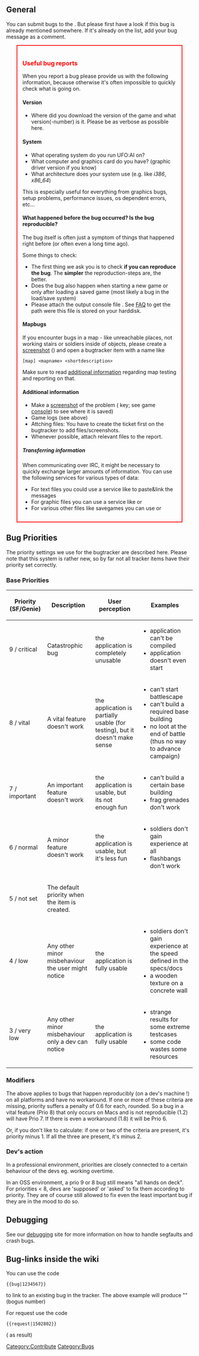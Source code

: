 ## General

You can submit bugs to the . But please first have a look if this bug is
already mentioned somewhere. If it's already on the list, add your bug
message as a comment.

<div style="border:2px solid red; padding:1em; margin-left:2em; margin-right:2em;">

<font style="color:red;">

### Useful bug reports

</font> When you report a bug please provide us with the following
information, because otherwise it's often impossible to quickly check
what is going on.

#### Version

- Where did you download the version of the game and what
  version(-number) is it. Please be as verbose as possible here.

#### System

- What operating system do you run UFO:AI on?
- What computer and graphics card do you have? (graphic driver version
  if you know)
- What architecture does your system use (e.g. like *i386*, *x86_64*)

This is especially useful for everything from graphics bugs, setup
problems, performance issues, os dependent errors, etc...

#### What happened before the bug occurred? Is the bug reproducible?

The bug itself is often just a symptom of things that happened right
before (or often even a long time ago).

Some things to check:

- The first thing we ask you is to check **if you can reproduce the
  bug**. The **simpler** the reproduction-steps are, the better.
- Does the bug also happen when starting a new game or only after
  loading a saved game (most likely a bug in the load/save system)
- Please attach the output console file . See
  [FAQ](FAQ#General "wikilink") to get the path were this file is stored
  on your harddisk.

#### Mapbugs

If you encounter bugs in a map - like unreachable places, not working
stairs or soldiers inside of objects, please create a
[screenshot](Screenshots "wikilink") () and open a bugtracker item with
a name like

    [map] <mapname> <shortdescription>

Make sure to read [additional information](Mapping/Testing "wikilink")
regarding map testing and reporting on that.

#### Additional information

- Make a [screenshot](Screenshots "wikilink") of the problem ( key; see
  game [console](console "wikilink")) to see where it is saved)
- Game logs (see above)
- Attching files: You have to create the ticket first on the bugtracker
  to add files/screenshots.
- Whenever possible, attach relevant files to the report.

##### Transferring information

When communicating over IRC, it might be necessary to quickly exchange
larger amounts of information. You can use the following services for
various types of data:

- For text files you could use a service like to paste&link the messages
- For graphic files you can use a service like or
- For various other files like savegames you can use or

</div>

## Bug Priorities

The priority settings we use for the bugtracker are described here.
Please note that this system is rather new, so by far not all tracker
items have their priority set correctly.

### Base Priorities

<table>
<thead>
<tr class="header">
<th><p>Priority (SF/Genie)</p></th>
<th><p>Description</p></th>
<th><p>User perception</p></th>
<th><p>Examples</p></th>
</tr>
</thead>
<tbody>
<tr class="odd">
<td><p>9 / critical</p></td>
<td><p>Catastrophic bug</p></td>
<td><p>the application is completely unusable</p></td>
<td><ul>
<li>application can't be compiled</li>
<li>application doesn't even start</li>
</ul></td>
</tr>
<tr class="even">
<td><p>8 / vital</p></td>
<td><p>A vital feature doesn't work</p></td>
<td><p>the application is partially usable (for testing), but it doesn't
make sense</p></td>
<td><ul>
<li>can't start battlescape</li>
<li>can't build a required base building</li>
<li>no loot at the end of battle (thus no way to advance campaign)</li>
</ul></td>
</tr>
<tr class="odd">
<td><p>7 / important</p></td>
<td><p>An important feature doesn't work</p></td>
<td><p>the application is usable, but its not enough fun</p></td>
<td><ul>
<li>can't build a certain base building</li>
<li>frag grenades don't work</li>
</ul></td>
</tr>
<tr class="even">
<td><p>6 / normal</p></td>
<td><p>A minor feature doesn't work</p></td>
<td><p>the application is usable, but it's less fun</p></td>
<td><ul>
<li>soldiers don't gain experience at all</li>
<li>flashbangs don't work</li>
</ul></td>
</tr>
<tr class="odd">
<td><p>5 / not set</p></td>
<td><p>The default priority when the item is created.</p></td>
<td></td>
<td></td>
</tr>
<tr class="even">
<td><p>4 / low</p></td>
<td><p>Any other minor misbehaviour the user might notice</p></td>
<td><p>the application is fully usable</p></td>
<td><ul>
<li>soldiers don't gain experience at the speed defined in the
specs/docs</li>
<li>a wooden texture on a concrete wall</li>
</ul></td>
</tr>
<tr class="odd">
<td><p>3 / very low</p></td>
<td><p>Any other minor misbehaviour only a dev can notice</p></td>
<td><p>the application is fully usable</p></td>
<td><ul>
<li>strange results for some extreme testcases</li>
<li>some code wastes some resources</li>
</ul></td>
</tr>
</tbody>
</table>

### Modifiers

The above applies to bugs that happen reproducibly (on a dev's machine
!) on all platforms and have no workaround. If one or more of these
criteria are missing, priority suffers a penalty of 0.6 for each,
rounded. So a bug in a vital feature (Prio 8) that only occurs on Macs
and is not reproducible (1.2) will have Prio 7. If there is even a
workaround (1.8) it will be Prio 6.

Or, if you don't like to calculate: if one or two of the criteria are
present, it's priority minus 1. If all the three are present, it's minus
2.

### Dev's action

In a professional environment, priorities are closely connected to a
certain behaviour of the devs eg. working overtime.

In an OSS environment, a prio 9 or 8 bug still means "all hands on
deck". For priorities \< 8, devs are 'supposed' or 'asked' to fix them
according to priority. They are of course still allowed to fix even the
least important bug if they are in the mood to do so.

## Debugging

See our [debugging](Debugging "wikilink") site for more information on
how to handle segfaults and crash bugs.

## Bug-links inside the wiki

You can use the code

    {{bug|1234567}}

to link to an existing bug in the tracker. The above example will
produce "" (bogus number)

For request use the code

    {{request|1502802}}

( as result)

[Category:Contribute](Category:Contribute "wikilink")
[Category:Bugs](Category:Bugs "wikilink")